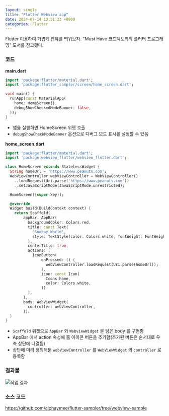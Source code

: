 ```yaml
---
layout: single
title: "Flutter Webview app"
date: 2024-07-14 13:51:23 +0900
categories: Flutter
---
```


Flutter 이용하여 가볍게 웹뷰를 띄워보자. "Must Have 코드팩토리의 플러터 프로그래밍" 도서를 참고했다.

### 코드
**main.dart**
```dart
import 'package:flutter/material.dart';
import 'package:flutter_sampler/screen/home_screen.dart';

void main() {
  runApp(const MaterialApp(
    home: HomeScreen(),
    debugShowCheckedModeBanner: false,
  ));
}
```
- 앱을 실행하면 HomeScreen 위젯 호출
- `debugShowCheckModeBanner` 옵션으로 디버그 모드 표시를 설정할 수 있음

**home_screen.dart**
```dart
import 'package:flutter/material.dart';
import 'package:webview_flutter/webview_flutter.dart';

class HomeScreen extends StatelessWidget {
  String homeUrl = 'https://www.peanuts.com';
  WebViewController webViewController = WebViewController()
    ..loadRequest(Uri.parse('https://www.peanuts.com'))
    ..setJavaScriptMode(JavaScriptMode.unrestricted);

  HomeScreen({super.key});

  @override
  Widget build(BuildContext context) {
    return Scaffold(
        appBar: AppBar(
          backgroundColor: Colors.red,
          title: const Text(
            'Snoopy World',
            style: TextStyle(color: Colors.white, fontWeight: FontWeight.w600),
          ),
          centerTitle: true,
          actions: [
            IconButton(
                onPressed: () {
                  webViewController.loadRequest(Uri.parse(homeUrl));
                },
                icon: const Icon(
                  Icons.home,
                  color: Colors.white,
                ))
          ],
        ),
        body: WebViewWidget(
          controller: webViewController,
        ));
  }
}
```
- `Scaffold` 위젯으로 `AppBar` 와 `WebviewWidget` 을 담은 body 를 구현함
- AppBar 에서 action 속성에 홈 아이콘 버튼을 추가함(추가된 버튼은 순서대로 우측 상단에 나열됨)
- 상단에 미리 정의해둔 `webViewController` 를 `WebViewWidget` 의 `controller` 로 등록함

### 결과물
![작업 결과]({{site_url}}/src/imgs/flutter_webview_sample.gif)

### 소스 코드
https://github.com/alohaymee/flutter-sampler/tree/webview-sample